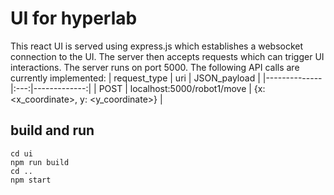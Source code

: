 # UI for hyperlab
This react UI is served using express.js which establishes a websocket connection to the UI. The server then accepts requests which can trigger UI interactions.
The server runs on port 5000.
The following API calls are currently implemented:
| request_type | uri | JSON_payload |
|--------------|:---:|-------------:|
| POST | localhost:5000/robot1/move | {x:<x_coordinate>, y: <y_coordinate>} |



## build and run
~~~
cd ui
npm run build
cd ..
npm start
~~~